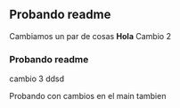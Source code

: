 ## Probando readme
Cambiamos un par de cosas
**Hola**
Cambio 2
### Probando readme
cambio 3 ddsd

Probando con cambios en el main tambien